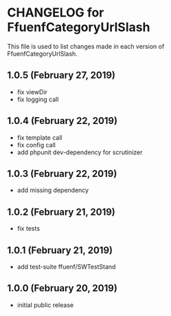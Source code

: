 # CHANGELOG for FfuenfCategoryUrlSlash

This file is used to list changes made in each version of FfuenfCategoryUrlSlash.

## 1.0.5 (February 27, 2019)

* fix viewDir
* fix logging call

## 1.0.4 (February 22, 2019)

* fix template call
* fix config call
* add phpunit dev-dependency for scrutinizer

## 1.0.3 (February 22, 2019)

* add missing dependency

## 1.0.2 (February 21, 2019)

* fix tests

## 1.0.1 (February 21, 2019)

* add test-suite ffuenf/SWTestStand

## 1.0.0 (February 20, 2019)

* initial public release